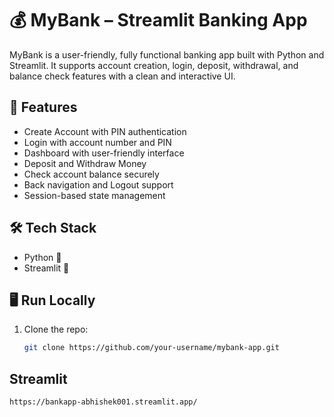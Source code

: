 # 💰 MyBank – Streamlit Banking App

MyBank is a user-friendly, fully functional banking app built with Python and Streamlit. It supports account creation, login, deposit, withdrawal, and balance check features with a clean and interactive UI.

## 🚀 Features

- Create Account with PIN authentication
- Login with account number and PIN
- Dashboard with user-friendly interface
- Deposit and Withdraw Money
- Check account balance securely
- Back navigation and Logout support
- Session-based state management

## 🛠️ Tech Stack

- Python 🐍
- Streamlit 🎈

## 🖥️ Run Locally

1. Clone the repo:

   ```bash
   git clone https://github.com/your-username/mybank-app.git
## Streamlit

    https://bankapp-abhishek001.streamlit.app/

